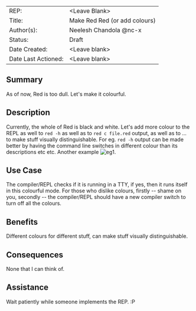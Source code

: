 <table>
  <tr>
    <td>REP:</td>
    <td>&lt;Leave Blank&gt;</td>
  </tr>
  <tr>
    <td>Title:</td>
    <td>Make Red Red (or add colours)</td>
  </tr>
  <tr>
    <td>Author(s):</td>
    <td>Neelesh Chandola @nc-x</td>
  </tr>
  <tr>
    <td>Status:</td>
    <td>Draft</td>
  </tr>
  <tr>
    <td>Date Created:</td>
    <td>&lt;Leave blank&gt;</td>
  </tr>
  <tr>
    <td>Date Last Actioned:</td>
    <td>&lt;Leave blank&gt;</td>
  </tr>
</table>

## Summary

As of now, Red is too dull. Let's make it colourful.

## Description

Currently, the whole of Red is black and white. Let's add more colour to the REPL as well to `red -h` as well as to `red c file.red` output, as well as to ... to make stuff visually distinguishable. For eg. `red -h` output can be made better by having the command line switches in different colour than its descriptions etc etc. Another example ![eg1](https://files.gitter.im/red/red/nB4y/blob).

## Use Case

The compiler/REPL checks if it is running in a TTY, if yes, then it runs itself in this colourful mode. 
For those who dislike colours, firstly -- shame on you, secondly -- the compiler/REPL should have a new compiler switch to turn off all the colours.

## Benefits

Different colours for different stuff, can make stuff visually distinguishable.

## Consequences

None that I can think of.

## Assistance

Wait patiently while someone implements the REP. :P
